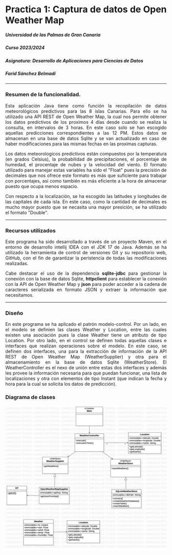 <div style="text-align: justify">

# Practica 1: Captura de datos de Open Weather Map
##### Universidad de las Palmas de Gran Canaria
##### Curso 2023/2024
##### Asignatura: Desarrollo de Aplicaciones para Ciencias de Datos
##### Farid Sánchez Belmadi

***

### Resumen de la funcionalidad.

Esta aplicación Java tiene como función la recopilación de datos meteorológicos predictivos para las 8 islas Canarias. Para ello 
se ha utilizado una API REST de Open Weather Map, la cual nos permite obtener los datos predictivos de los proximos 4 días desde cuando
 se realiza la consulta, en intervalos de 3 horas. En este caso solo se han escogido aquellas predicciones correspondientes a las 12 PM.
Estos datos se almacenan en una base de datos Sqlite y se van actualizado en caso de haber modificaciones para las mismas fechas en las proximas
capturas.

Los datos meteorologicos predictivos están compuestos por la temperatura (en grados Celsius), la probabilidad de precipitaciones, 
el porcentaje de humedad, el procentaje de nubes y la velocidad del viento. El formato utilizado para manejar estas variables ha sido
el "Float" pues la precisión de decimales que nos ofrece este formato es más que suficiente para trabajar con porcentajes, así como
también es más eficiente a la hora de almacenar puesto que ocupa menos espacio.

Con respecto a la localización, se ha escogido las latitudes y longitudes de las capitales de cada isla. En este caso, como la cantidad
de decimales es mucho mayor puesto que se necasita una mayor presición, se ha utilizado el formato "Double".


***

### Recursos utilizados

Este programa ha sido desarrollado a través de un proyecto Maven, en el entorno de desarrollo intellij IDEA con el JDK 17 de Java.
Además se ha utilizado la herramienta de control de versiones Git y su repositorio web, GitHub, con el fin de garantizar la peristencia
de todas las modificaciones realizadas. 

Cabe destacar el uso de la dependencia **sqlite-jdbc** para gestionar la conexión con la base de datos Sqlite, **httpclient** para 
establecer la conexión con la API de Open Weather Map y **json** para poder acceder a la cadena de caracteres serializada en formato
JSON y extraer la información que necesitamos.

****

### Diseño

En este programa se ha aplicado el patrón modelo-control. Por un lado, en el modelo se definien las clases Weather y Location, entre
las cuales existen una asociación pues la clase Weather tiene un atributo de tipo Location. 
Por otro lado, en el control se definen todas aquellas clases e interfaces que realizan operaciones sobre el modelo. En este caso, 
se definen dos interfaces, una para la extracción de información de la API REST de Open Weather Map (WeatherSupplier) y otra para el
almacenamiento en la base de datos Sqlite (WeatherStore). El WeatherController es el nexo de unión entre estas dos interfaces y además les 
provee la información necesaria para que puedan funcionar, una lista de localizaciones y otra con elementos de tipo Instant (que indican
la fecha y hora para la cual se solicita los datos de predicción).


### Diagrama de clases

![](DiagramClass.jpg)

</div>



